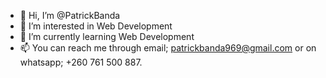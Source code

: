 - 👋 Hi, I’m @PatrickBanda
- 👀 I’m interested in Web Development
- 🌱 I’m currently learning Web Development
- 📫 You can reach me through email; patrickbanda969@gmail.com or on whatsapp; +260 761 500 887.

<!---
PatrickBanda/PatrickBanda is a ✨ special ✨ repository because its `README.md` (this file) appears on your GitHub profile.
You can click the Preview link to take a look at your changes.
--->
